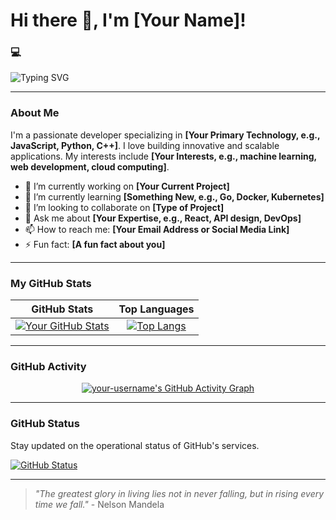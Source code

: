 # Hi there 👋, I'm [Your Name]!

### 💻

![Typing SVG](https://readme-typing-svg.herokuapp.com?font=Fira+Code&pause=1000&width=435&lines=Welcome+to+my+GitHub+Profile!;I'm+a+Software+Engineer.;Passionate+about+Open+Source.;Let's+build+something+great+together!%3B)

---

### About Me

I'm a passionate developer specializing in **[Your Primary Technology, e.g., JavaScript, Python, C++]**. I love building innovative and scalable applications. My interests include **[Your Interests, e.g., machine learning, web development, cloud computing]**.

- 🔭 I’m currently working on **[Your Current Project]**
- 🌱 I’m currently learning **[Something New, e.g., Go, Docker, Kubernetes]**
- 👯 I’m looking to collaborate on **[Type of Project]**
- 💬 Ask me about **[Your Expertise, e.g., React, API design, DevOps]**
- 📫 How to reach me: **[Your Email Address or Social Media Link]**
- ⚡ Fun fact: **[A fun fact about you]**

---

### My GitHub Stats

<div align="center">

| GitHub Stats | Top Languages |
| :---: | :---: |
| [![Your GitHub Stats](https://github-readme-stats.vercel.app/api?username=your-username&show_icons=true&theme=dark)](https://github.com/your-username) | [![Top Langs](https://github-readme-stats.vercel.app/api/top-langs/?username=your-username&layout=compact&theme=dark)](https://github.com/your-username) |

</div>

---

### GitHub Activity

<div align="center">

[![your-username's GitHub Activity Graph](https://github-readme-activity-graph.vercel.app/graph?username=your-username&theme=react-dark)](https://github.com/ashutosh00710/github-readme-activity-graph)

</div>

---

### GitHub Status

Stay updated on the operational status of GitHub's services.

[![GitHub Status](https://badgen.net/github/status/github)](https://www.githubstatus.com)

---

> _"The greatest glory in living lies not in never falling, but in rising every time we fall."_ - Nelson Mandela
